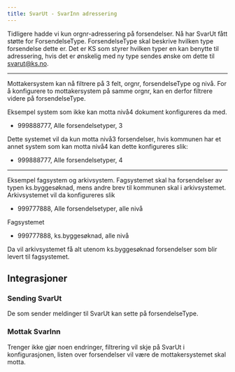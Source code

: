 ```yaml
---
title: SvarUt - SvarInn adressering
---
```


Tidligere hadde vi kun orgnr-adressering på forsendelser. Nå har SvarUt fått støtte for ForsendelseType. ForsendelseType skal beskrive hvilken type forsendelse dette er. Det er KS som styrer hvilken typer en kan benytte til adressering, hvis det er ønskelig med ny type sendes ønske om dette til svarut@ks.no.
***


Mottakersystem kan nå filtrere på 3 felt, orgnr, forsendelseType og nivå.
For å konfigurere to mottakersystem på samme orgnr, kan en derfor filtrere videre på forsendelseType.

Eksempel system som ikke kan motta nivå4 dokument konfigureres da med.
- 999888777, Alle forsendelsetyper, 3

Dette systemet vil da kun motta nivå3 forsendelser, hvis kommunen har et annet system som kan motta nivå4 kan dette konfigureres slik:
- 999888777, Alle forsendelsetyper, 4


***

Eksempel fagsystem og arkivsystem. Fagsystemet skal ha forsendelser av typen ks.byggesøknad, mens andre brev til kommunen skal i arkivsystemet.
Arkivsystemet vil da konfigureres slik
- 999777888, Alle forsendelsetyper, alle nivå

Fagsystemet
- 999777888, ks.byggesøknad, alle nivå

Da vil arkivsystemet få alt utenom ks.byggesøknad forsendelser som blir levert til fagsystemet.

## Integrasjoner

### Sending SvarUt
De som sender meldinger til SvarUt kan sette på forsendelseType.

### Mottak SvarInn
Trenger ikke gjør noen endringer, filtrering vil skje på SvarUt i konfigurasjonen, listen over forsendelser vil være de mottakersystemet skal motta.